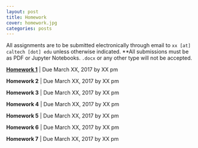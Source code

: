 ```yaml
---
layout: post
title: Homework
cover: homework.jpg
categories: posts
---
```


All assignments are to be submitted electronically through email to `xx [at] caltech [dot] edu` unless otherwise indicated. **All submissions must be as PDF or Jupyter Notebooks. `.docx` or any other type will not be accepted.

 [**Homework 1**]() \| Due March XX, 2017  by XX pm

 **Homework 2** \| Due March XX, 2017  by XX pm

 **Homework 3** \| Due March XX, 2017  by XX pm

 **Homework 4** \| Due March XX, 2017  by XX pm

 **Homework 5** \| Due March XX, 2017  by XX pm

 **Homework 6** \| Due March XX, 2017  by XX pm

 **Homework 7** \| Due March XX, 2017  by XX pm
